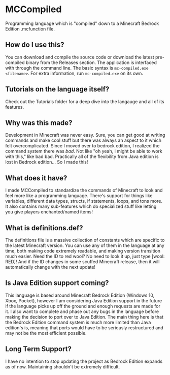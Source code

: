 # MCCompiled
Programming language which is "compiled" down to a Minecraft Bedrock Edition .mcfunction file.

## How do I use this?
You can download and compile the source code or download the latest pre-compiled binary from the Releases section. The application is interfaced with through the command line. The basic syntax is `mc-compiled.exe <filename>`. For extra information, run `mc-compiled.exe` on its own.

## Tutorials on the language itself?
Check out the Tutorials folder for a deep dive into the langauge and all of its features.

## Why was this made?
Development in Minecraft was never easy. Sure, you can get good at writing commands and make cool stuff but there was always an aspect to it which felt overcomplicated. Since I moved over to bedrock edition, I realized the command system there was *bad*. Not like "oh yeah, i might be able to work with this," like bad bad. Practically all of the flexibility from Java edition is lost in Bedrock edition... So I made this! 

## What does it have?
I made MCCompiled to standardize the commands of Minecraft to look and feel more like a programming language. There's support for things like variables, different data types, structs, if statements, loops, and tons more. It also contains many sub-features which do specialized stuff like letting you give players enchanted/named items!

## What is definitions.def?
The definitions file is a massive collection of constants which are specific to the latest Minecraft version. You can use any of them in the language at any time, both making code extremely readable, and making version transition much easier. Need the ID to red wool? No need to look it up, just type \[wool: RED\]! And if the ID changes in some scuffed Minecraft release, then it will automatically change with the next update!

## Is Java Edition support coming?
This language is based around Minecraft Bedrock Edition (Windows 10, Xbox, Pocket), however I am considering Java Edition support in the future if the language picks up off the ground and enough requests are made for it. I also want to complete and phase out any bugs in the language before making the decision to port over to Java Edition. The main thing here is that the Bedrock Edition command system is much more limited than Java edition's is, meaning that ports would have to be seriously restructured and may not be the most efficient possible.

## Long Term Support?
I have no intention to stop updating the project as Bedrock Edition expands as of now. Maintaining shouldn't be extremely difficult.
